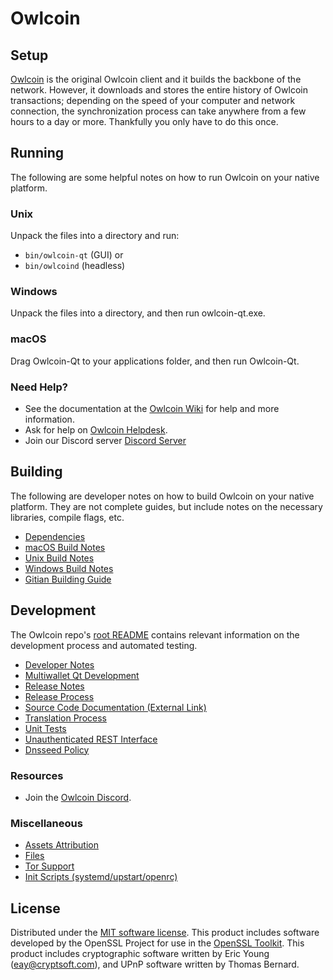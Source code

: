 Owlcoin
=============

Setup
---------------------
[Owlcoin](https://owlnode.online/#wallets) is the original Owlcoin client and it builds the backbone of the network. However, it downloads and stores the entire history of Owlcoin transactions; depending on the speed of your computer and network connection, the synchronization process can take anywhere from a few hours to a day or more. Thankfully you only have to do this once.

Running
---------------------
The following are some helpful notes on how to run Owlcoin on your native platform.

### Unix

Unpack the files into a directory and run:

- `bin/owlcoin-qt` (GUI) or
- `bin/owlcoind` (headless)

### Windows

Unpack the files into a directory, and then run owlcoin-qt.exe.

### macOS

Drag Owlcoin-Qt to your applications folder, and then run Owlcoin-Qt.

### Need Help?

* See the documentation at the [Owlcoin Wiki](https://github.com/Owlcoin-Project/Owlcoin/wiki)
for help and more information.
* Ask for help on [Owlcoin Helpdesk](https://owlcoin.freshdesk.com/).
* Join our Discord server [Discord Server](https://discord.owlnode.online)

Building
---------------------
The following are developer notes on how to build Owlcoin on your native platform. They are not complete guides, but include notes on the necessary libraries, compile flags, etc.

- [Dependencies](dependencies.md)
- [macOS Build Notes](build-osx.md)
- [Unix Build Notes](build-unix.md)
- [Windows Build Notes](build-windows.md)
- [Gitian Building Guide](gitian-building.md)

Development
---------------------
The Owlcoin repo's [root README](/README.md) contains relevant information on the development process and automated testing.

- [Developer Notes](developer-notes.md)
- [Multiwallet Qt Development](multiwallet-qt.md)
- [Release Notes](release-notes.md)
- [Release Process](release-process.md)
- [Source Code Documentation (External Link)](https://www.fuzzbawls.pw/owlcoin/doxygen/)
- [Translation Process](translation_process.md)
- [Unit Tests](unit-tests.md)
- [Unauthenticated REST Interface](REST-interface.md)
- [Dnsseed Policy](dnsseed-policy.md)

### Resources
* Join the [Owlcoin Discord](https://discord.owlnode.online).

### Miscellaneous
- [Assets Attribution](assets-attribution.md)
- [Files](files.md)
- [Tor Support](tor.md)
- [Init Scripts (systemd/upstart/openrc)](init.md)

License
---------------------
Distributed under the [MIT software license](/COPYING).
This product includes software developed by the OpenSSL Project for use in the [OpenSSL Toolkit](https://www.openssl.org/). This product includes
cryptographic software written by Eric Young ([eay@cryptsoft.com](mailto:eay@cryptsoft.com)), and UPnP software written by Thomas Bernard.
